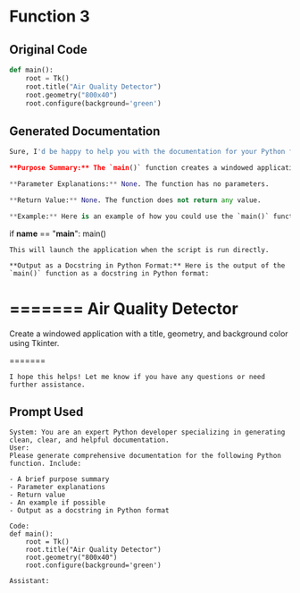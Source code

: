 # Function 3

## Original Code
```python
def main():
    root = Tk()
    root.title("Air Quality Detector")
    root.geometry("800x40")
    root.configure(background='green')
```

## Generated Documentation
```python
Sure, I'd be happy to help you with the documentation for your Python function `main()`. Here is the information you requested:

**Purpose Summary:** The `main()` function creates a windowed application using Tkinter, with a title, geometry, and background color.

**Parameter Explanations:** None. The function has no parameters.

**Return Value:** None. The function does not return any value.

**Example:** Here is an example of how you could use the `main()` function to create a simple air quality detector application:
```
if __name__ == "__main__":
    main()
```
This will launch the application when the script is run directly.

**Output as a Docstring in Python Format:** Here is the output of the `main()` function as a docstring in Python format:
```
=======
Air Quality Detector
=====================

Create a windowed application with a title, geometry, and background color using Tkinter.

=======
```
I hope this helps! Let me know if you have any questions or need further assistance.
```

## Prompt Used
```
System: You are an expert Python developer specializing in generating clean, clear, and helpful documentation.
User: 
Please generate comprehensive documentation for the following Python function. Include:

- A brief purpose summary
- Parameter explanations
- Return value
- An example if possible
- Output as a docstring in Python format

Code:
def main():
    root = Tk()
    root.title("Air Quality Detector")
    root.geometry("800x40")
    root.configure(background='green')

Assistant:
```